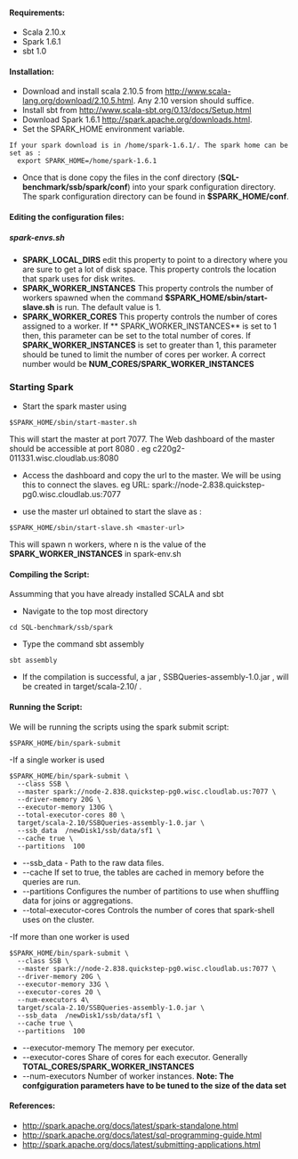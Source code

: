 #### Requirements:
- Scala 2.10.x
- Spark 1.6.1
- sbt 1.0

#### Installation:
- Download and install scala 2.10.5 from http://www.scala-lang.org/download/2.10.5.html. Any 2.10 version should suffice.
- Install sbt  from http://www.scala-sbt.org/0.13/docs/Setup.html
- Download Spark 1.6.1 http://spark.apache.org/downloads.html. 
- Set the SPARK_HOME environment variable.
```
If your spark download is in /home/spark-1.6.1/. The spark home can be set as :
  export SPARK_HOME=/home/spark-1.6.1
```
- Once that is done copy the files in the conf directory (**SQL-benchmark/ssb/spark/conf**) into your spark  configuration directory. The spark configuration directory can be found in **$SPARK_HOME/conf**.

#### Editing the configuration files:

##### spark-envs.sh
- **SPARK_LOCAL_DIRS** edit this  property to point to a directory  where you are sure to get a lot of disk space. This property controls the location that  spark uses for disk  writes.
- **SPARK_WORKER_INSTANCES**  This property controls the number of workers spawned when the command  **$SPARK_HOME/sbin/start-slave.sh** is run. The default value is 1.
- **SPARK_WORKER_CORES** This property controls the number of cores assigned to a worker. If ** SPARK_WORKER_INSTANCES** is set to 1 then, this parameter can be set to the total number of cores. If **SPARK_WORKER_INSTANCES** is set to greater than 1, this parameter should be  tuned to  limit the number of cores per worker. A correct number would be **NUM_CORES/SPARK_WORKER_INSTANCES**

### Starting Spark
- Start the spark master using
```
$SPARK_HOME/sbin/start-master.sh
```
This will start the master at port 7077.
The Web dashboard of the master should  be accessible  at port 8080 .
eg c220g2-011331.wisc.cloudlab.us:8080

- Access the  dashboard and  copy the url to the master. We will be using this to connect the slaves.
eg URL: spark://node-2.838.quickstep-pg0.wisc.cloudlab.us:7077

- use the master url obtained to start the slave as :
```
$SPARK_HOME/sbin/start-slave.sh <master-url>
```
This will spawn n workers, where n is the value of the **SPARK_WORKER_INSTANCES** in  spark-env.sh
#### Compiling the Script:
Assumming that you have already installed SCALA and sbt

- Navigate to the top most directory
```
cd SQL-benchmark/ssb/spark
```
- Type the command sbt assembly
```
sbt assembly
```
- If the compilation is successful, a jar , SSBQueries-assembly-1.0.jar , will be created in  target/scala-2.10/ .

#### Running the Script:

We will be running the scripts using the spark submit script:
```
$SPARK_HOME/bin/spark-submit
```
-If a single worker is used
```
$SPARK_HOME/bin/spark-submit \
  --class SSB \
  --master spark://node-2.838.quickstep-pg0.wisc.cloudlab.us:7077 \
  --driver-memory 20G \
  --executor-memory 130G \
  --total-executor-cores 80 \
  target/scala-2.10/SSBQueries-assembly-1.0.jar \
  --ssb_data  /newDisk1/ssb/data/sf1 \
  --cache true \
  --partitions  100
```
- --ssb_data - Path to the raw data files.
- --cache If set to true, the tables are cached in memory before the queries are run. 
- --partitions  Configures the number of partitions to use when shuffling data for joins or aggregations.
- --total-executor-cores  Controls the number of cores that spark-shell uses on the cluster.


-If more than one worker is used
```
$SPARK_HOME/bin/spark-submit \
  --class SSB \
  --master spark://node-2.838.quickstep-pg0.wisc.cloudlab.us:7077 \
  --driver-memory 20G \
  --executor-memory 33G \
  --executor-cores 20 \
  --num-executors 4\
  target/scala-2.10/SSBQueries-assembly-1.0.jar \
  --ssb_data  /newDisk1/ssb/data/sf1 \
  --cache true \
  --partitions  100
```
- --executor-memory The memory  per executor.
- --executor-cores  Share of cores for each executor. Generally  **TOTAL_CORES/SPARK_WORKER_INSTANCES**
- --num-executors  Number of worker instances.
**Note: The confgiguration parameters have to be tuned to the size of the data set**
#### References:
- http://spark.apache.org/docs/latest/spark-standalone.html
- http://spark.apache.org/docs/latest/sql-programming-guide.html
- http://spark.apache.org/docs/latest/submitting-applications.html
